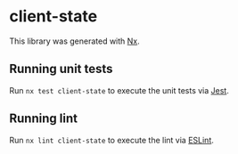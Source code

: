 # client-state

This library was generated with [Nx](https://nx.dev).

## Running unit tests

Run `nx test client-state` to execute the unit tests via [Jest](https://jestjs.io).

## Running lint

Run `nx lint client-state` to execute the lint via [ESLint](https://eslint.org/).
